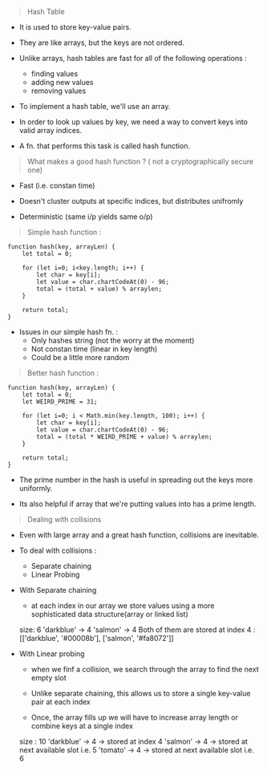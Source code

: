 > Hash Table

- It is used to store key-value pairs.

- They are like arrays, but the keys are not ordered.

- Unlike arrays, hash tables are fast for all of the following operations :
    - finding values
    - adding new values
    - removing values

- To implement a hash table, we'll use an array.

- In order to look up values by key, we need a way to convert keys into valid array indices.
- A fn. that performs this task is called hash function.


> What makes a good hash function ? ( not a cryptographically secure one)

- Fast (i.e. constan time)

- Doesn't cluster outputs at specific indices, but distributes unifromly

- Deterministic (same i/p yields same o/p)


> Simple hash function :

```
function hash(key, arrayLen) {
    let total = 0;

    for (let i=0; i<key.length; i++) {
        let char = key[i];
        let value = char.chartCodeAt(0) - 96;
        total = (total + value) % arraylen;
    }

    return total;
}
```

- Issues in our simple hash fn. :
    - Only hashes string (not the worry at the moment)
    - Not constan time (linear in key length)
    - Could be a little more random


> Better hash function :

```
function hash(key, arrayLen) {
    let total = 0;
    let WEIRD_PRIME = 31;

    for (let i=0; i < Math.min(key.length, 100); i++) {
        let char = key[i];
        let value = char.chartCodeAt(0) - 96;
        total = (total * WEIRD_PRIME + value) % arraylen;
    }

    return total;
}
```

- The prime number in the hash is useful in spreading out the keys more uniformly.

- Its also helpful if array that we're putting values into has a prime length.


> Dealing with collisions 

- Even with large array and a great hash function, collisions are inevitable.

- To deal with collisions :
    - Separate chaining
    - Linear Probing

- With Separate chaining
    - at each index in our array we store values using a more sophisticated data structure(array or linked list)

    size: 6
    'darkblue' -> 4
    'salmon' -> 4
    Both of them are stored at index 4 : [['darkblue', '#00008b'], ['salmon', '#fa8072']]


- With Linear probing
    - when we finf a collision, we search through the array to find the next empty slot

    - Unlike separate chaining, this allows us to store a single key-value pair at each index

    - Once, the array fills up we will have to increase array length or combine keys at a single index

    size : 10
    'darkblue' -> 4 -> stored at index 4
    'salmon' -> 4 -> stored at next available slot i.e. 5
    'tomato' -> 4 -> stored at next available slot i.e. 6